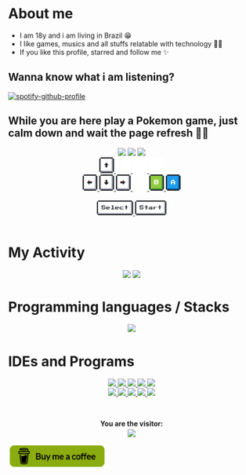 # About me
- I am 18y and i am living in Brazil 😁
- I like games, musics and all stuffs relatable with technology 👨‍💻
- If you like this profile, starred and follow me ✨

## Wanna know what i am listening?

[![spotify-github-profile](https://spotify-github-profile.vercel.app/api/view?uid=61pr4gb1ittg11qkxsdxc72lc&cover_image=true&theme=natemoo-re&show_offline=false&bar_color=53b14f&bar_color_cover=false)](https://github.com/kittinan/spotify-github-profile)

## While you are here play a Pokemon game, just calm down and wait the page refresh 🍷🗿 

<div align="center">
  
 <img src='https://66.media.tumblr.com/927365f0bbdd1f3d2f852bac8759f89b/tumblr_mh8a7wx1WG1rfjowdo1_r2_500.gif' width='23%'/>
 <img src="https://toy.aoaoao.me/image" width="49%"/>
 <img src='https://i.pinimg.com/originals/0f/58/60/0f5860ab2d063aaa92d55a994d9b47e4.gif' width='23%'/>
  
 <br>
    
 <a href="https://toy.aoaoao.me/control?button=2&callback=https://github.com/JVtristaoAC">  
  <img src="https://raw.githubusercontent.com/JVtristaoAC/JVtristaoAC/master/img/up.png" width="30"/>
  <img src="https://raw.githubusercontent.com/JVtristaoAC/JVtristaoAC/master/img/blank.png" width="30"/>
  <img src="https://raw.githubusercontent.com/JVtristaoAC/JVtristaoAC/master/img/blank.png" width="30"/>
  <img src="https://raw.githubusercontent.com/JVtristaoAC/JVtristaoAC/master/img/blank.png" width="30"/>
 </a>
 
 <br>
    
 <a href="https://toy.aoaoao.me/control?button=1&callback=https://github.com/JVtristaoAC">
  <img src="https://raw.githubusercontent.com/JVtristaoAC/JVtristaoAC/master/img/left.png" width="30"/>
 </a>
    
 <a href="https://toy.aoaoao.me/control?button=3&callback=https://github.com/JVtristaoAC">
  <img src="https://raw.githubusercontent.com/JVtristaoAC/JVtristaoAC/master/img/down.png" width="30"/>
 </a>
    
 <a href="https://toy.aoaoao.me/control?button=0&callback=https://github.com/JVtristaoAC">
  <img src="https://raw.githubusercontent.com/JVtristaoAC/JVtristaoAC/master/img/right.png" width="30"/>
 </a>
    
 <a href="https://toy.aoaoao.me/control?button=5&callback=https://github.com/JVtristaoAC">
  <img src="https://raw.githubusercontent.com/JVtristaoAC/JVtristaoAC/master/img/blank.png" width="30"/>
  <img src="https://raw.githubusercontent.com/JVtristaoAC/JVtristaoAC/master/img/B.png" width="30"/>
 </a> 
    
 <a href="https://toy.aoaoao.me/control?button=4&callback=https://github.com/JVtristaoAC">
  <img src="https://raw.githubusercontent.com/JVtristaoAC/JVtristaoAC/master/img/A.png" width="30"/>
 </a>
    
 <br>
 <br>
 
 <a href="https://toy.aoaoao.me/control?button=6&callback=https://github.com/JVtristaoAC">
  <img src="https://raw.githubusercontent.com/JVtristaoAC/JVtristaoAC/master/img/select.png" height="30"/>
 </a> 
    
 <a href="https://toy.aoaoao.me/control?button=7&callback=https://github.com/JVtristaoAC">
  <img src="https://raw.githubusercontent.com/JVtristaoAC/JVtristaoAC/master/img/start.png" height="30"/>
 </a>
    
 <br>
 <br>
        
</div>

# My Activity
<p align='center'>
 <img src='https://streak-stats.demolab.com?user=jvtristaoac&theme=merko&hide_border=false&mode=weekly&card_width=500'/>                                                                                                               
 <img src="https://github-readme-stats-sigma-five.vercel.app/api/top-langs/?username=JVtristaoAC&layout=compact&langs_count=10&theme=merko&border_radius=10&card_width=500" height="200em"/>  
</p>

# Programming languages / Stacks

<p align="center">
 <img src="https://skillicons.dev/icons?i=cs,css,html,js,ts,php,py,java,dotnet,flutter,dart,nodejs,react,vue,next,tailwind,md,sass&perline=6"/>
</p>

# IDEs and Programs

<p align='center'>
  
 <a href="https://dev.mysql.com/downloads/">
  <img src="https://skillicons.dev/icons?i=mysql"/>
 </a>
 
 <a href="https://filecr.com/windows/adobe-photoshop-2022-0035/">
  <img src="https://skillicons.dev/icons?i=ps"/>
 </a>
 
 <a href="https://www.selenium.dev">
  <img src="https://skillicons.dev/icons?i=selenium"/>
 </a>
 
 <a href="https://www.postman.com/downloads/">
  <img src="https://skillicons.dev/icons?i=postman"/>
 </a>
 
 <a href="https://developer.android.com/studio">
  <img src="https://skillicons.dev/icons?i=androidstudio"/>
 </a>
 
 <br>
 
 <a href="https://visualstudio.microsoft.com/pt-br/downloads/">
  <img src="https://skillicons.dev/icons?i=visualstudio"/>
 </a>
 
 <a href="https://visualstudio.microsoft.com/pt-br/downloads/">
  <img src="https://skillicons.dev/icons?i=vscode"/>
 </a>      
 
 <a href="https://gamemaker.io/en/gamemaker">
  <img src="https://skillicons.dev/icons?i=gamemakerstudio" height="48"/>
 </a>
 
 <a href="https://www.unrealengine.com/pt-BR/download">
  <img src="https://skillicons.dev/icons?i=unreal" height="48"/>
 </a>
 
 <a href="https://store.unity.com/pt#plans-individual">
  <img src="https://skillicons.dev/icons?i=unity" height="48"/>
 </a>

</p>

<br>

<p align='center'>
  <b> You are the visitor: </b> 
  <br>
  <img align="center" src="https://profile-counter.glitch.me/{JVtristaoAC}/count.svg"/>
</p>

<a href="https://www.buymeacoffee.com/jvtristaoac"> 
   <img align="left" src="https://raw.githubusercontent.com/JVtristaoAC/JVtristaoAC/master/img/coffee.png" height="50" width="200" alt="jvtristaoac"/>
</a>
